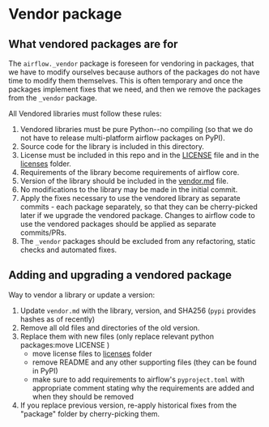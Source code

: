 # Vendor package

## What vendored packages are for

The `airflow._vendor` package is foreseen for vendoring in packages, that we have to modify ourselves
because authors of the packages do not have time to modify them themselves. This is often temporary
and once the packages implement fixes that we need, and then we remove the packages from
the `_vendor` package.

All Vendored libraries must follow these rules:

1. Vendored libraries must be pure Python--no compiling (so that we do not have to release multi-platform airflow packages on PyPI).
2. Source code for the library is included in this directory.
3. License must be included in this repo and in the [LICENSE](../../LICENSE) file and in the
   [licenses](../../3rd-party-licenses) folder.
4. Requirements of the library become requirements of airflow core.
5. Version of the library should be included in the [vendor.md](vendor.md) file.
6. No modifications to the library may be made in the initial commit.
7. Apply the fixes necessary to use the vendored library as separate commits - each package separately,
   so that they can be cherry-picked later if we upgrade the vendored package. Changes to airflow code to
   use the vendored packages should be applied as separate commits/PRs.
8. The `_vendor` packages should be excluded from any refactoring, static checks and automated fixes.

## Adding and upgrading a vendored package

Way to vendor a library or update a version:

1. Update ``vendor.md`` with the library, version, and SHA256 (`pypi` provides hashes as of recently)
2. Remove all old files and directories of the old version.
3. Replace them with new files (only replace relevant python packages:move LICENSE )
   * move license files to [licenses](../../3rd-party-licenses) folder
   * remove README and any other supporting files (they can be found in PyPI)
   * make sure to add requirements to airflow's ``pyproject.toml`` with appropriate comment stating
     why the requirements are added and when they should be removed
4. If you replace previous version, re-apply historical fixes from the "package" folder by
   cherry-picking them.

